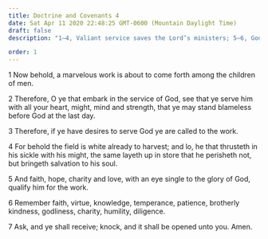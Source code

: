 ```yaml
---
title: Doctrine and Covenants 4
date: Sat Apr 11 2020 22:48:25 GMT-0600 (Mountain Daylight Time)
draft: false
description: "1–4, Valiant service saves the Lord’s ministers; 5–6, Godly attributes qualify them for the ministry; 7, The things of God must be sought after."

order: 1
---
```

    
1 Now behold, a marvelous work is about to come forth among the children of men.

2 Therefore, O ye that embark in the service of God, see that ye serve him with all your heart, might, mind and strength, that ye may stand blameless before God at the last day.

3 Therefore, if ye have desires to serve God ye are called to the work.

4 For behold the field is white already to harvest; and lo, he that thrusteth in his sickle with his might, the same layeth up in store that he perisheth not, but bringeth salvation to his soul.

5 And faith, hope, charity and love, with an eye single to the glory of God, qualify him for the work.

6 Remember faith, virtue, knowledge, temperance, patience, brotherly kindness, godliness, charity, humility, diligence.

7 Ask, and ye shall receive; knock, and it shall be opened unto you. Amen.
